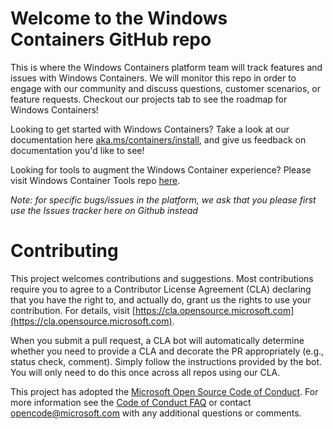 # Welcome to the Windows Containers GitHub repo

This is where the Windows Containers platform team will track features and issues with Windows Containers. We will monitor this repo in order to engage with our community and discuss questions, customer scenarios, or feature requests. Checkout our projects tab to see the roadmap for Windows Containers!

Looking to get started with Windows Containers? Take a look at our documentation here [aka.ms/containers/install](https://aka.ms/containers/install), and give us feedback on documentation you'd like to see!

Looking for tools to augment the Windows Container experience? Please visit Windows Container Tools repo [here](https://github.com/microsoft/windows-container-tools).

*Note: for specific bugs/issues in the platform, we ask that you please first use the Issues tracker here on Github instead*

# Contributing

This project welcomes contributions and suggestions.  Most contributions require you to agree to a
Contributor License Agreement (CLA) declaring that you have the right to, and actually do, grant us
the rights to use your contribution. For details, visit [https://cla.opensource.microsoft.com](https://cla.opensource.microsoft.com).

When you submit a pull request, a CLA bot will automatically determine whether you need to provide
a CLA and decorate the PR appropriately (e.g., status check, comment). Simply follow the instructions
provided by the bot. You will only need to do this once across all repos using our CLA.

This project has adopted the [Microsoft Open Source Code of Conduct](https://opensource.microsoft.com/codeofconduct/).
For more information see the [Code of Conduct FAQ](https://opensource.microsoft.com/codeofconduct/faq/) or
contact [opencode@microsoft.com](mailto:opencode@microsoft.com) with any additional questions or comments.
